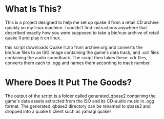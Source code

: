 # What Is This?

This is a project designed to help me set up quake II from a retail CD archive quickly on my linux machine.
I couldn't find instructions anywhere that described
exactly how you were supposed to take a bin/cue archive of retail quake II
and play it on linux.

this script downloads Quake II.zip from archive.org and converts the bin/cue files to an ISO image containing the game's data track, and .cdr files
containing the audio soundtrack. The script then takes these .cdr files, converts them each to .ogg and names them according to track number.

# Where Does It Put The Goods?

The output of the script is a folder called generated_qbase2 containing
the game's data assets extracted from the ISO and its CD-audio music in
.ogg format. The generated_qbase2 directory can be renamed to qbase2 and dropped into a quake II client such as yamagi quake!